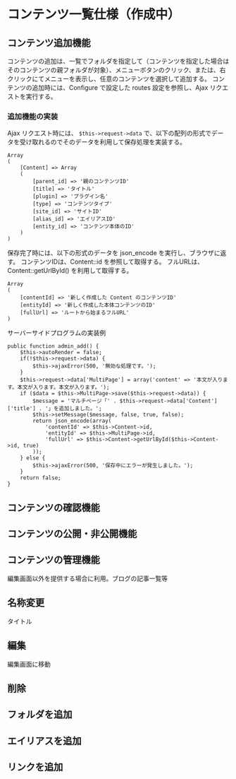 # コンテンツ一覧仕様（作成中）

## コンテンツ追加機能
コンテンツの追加は、一覧でフォルダを指定して（コンテンツを指定した場合はそのコンテンツの親フォルダが対象）、メニューボタンのクリック、または、右クリックにてメニューを表示し、任意のコンテンツを選択して追加する。
コンテンツの追加時には、Configure で設定した routes 設定を参照し、Ajax リクエストを実行する。

### 追加機能の実装
Ajax リクエスト時には、 `$this->request->data` で、以下の配列の形式でデータを受け取れるのでそのデータを利用して保存処理を実装する。

	Array
	(
		[Content] => Array
		(
			[parent_id] => '親のコンテンツID'
			[title] => 'タイトル'
			[plugin] => 'プラグイン名'
			[type] => 'コンテンツタイプ'
			[site_id] => 'サイトID'
			[alias_id] => 'エイリアスID'
			[entity_id] => 'コンテンツ本体のID'
		)
	)

保存完了時には、以下の形式のデータを json_encode を実行し、ブラウザに返す。
コンテンツIDは、Content::id を参照して取得する。
フルURLは、Content::getUrlById() を利用して取得する。

	Array
	(
		[contentId] => '新しく作成した Content のコンテンツID'
		[entityId] => '新しく作成した本体コンテンツのID'
		[fullUrl] => 'ルートから始まるフルURL'
	)

サーバーサイドプログラムの実装例

	public function admin_add() {
		$this->autoRender = false;
		if(!$this->request->data) {
			$this->ajaxError(500, '無効な処理です。');
		}
		$this->request->data['MultiPage'] = array('content' => '本文が入ります。本文が入ります。本文が入ります。');
		if ($data = $this->MultiPage->save($this->request->data)) {
			$message = 'マルチページ「' . $this->request->data['Content']['title'] . '」を追加しました。';
			$this->setMessage($message, false, true, false);
			return json_encode(array(
				'contentId' => $this->Content->id,
				'entityId' => $this->MultiPage->id,
				'fullUrl' => $this->Content->getUrlById($this->Content->id, true)
			));
		} else {
			$this->ajaxError(500, '保存中にエラーが発生しました。');
		}
		return false;
	}

## コンテンツの確認機能
## コンテンツの公開・非公開機能
## コンテンツの管理機能
編集画面以外を提供する場合に利用。ブログの記事一覧等
## 名称変更
タイトル
## 編集
編集画面に移動
## 削除
## フォルダを追加
## エイリアスを追加
## リンクを追加
